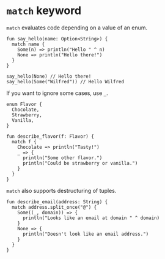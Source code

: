 # `match` keyword

`match` evaluates code depending on a value of an enum.

```title:example
fun say_hello(name: Option<String>) {
  match name {
    Some(n) => println("Hello " ^ n)
    None => println("Hello there!")
  }
}

say_hello(None) // Hello there!
say_hello(Some("Wilfred")) // Hello Wilfred
```

If you want to ignore some cases, use `_`.

```title:example
enum Flavor {
  Chocolate,
  Strawberry,
  Vanilla,
}

fun describe_flavor(f: Flavor) {
  match f {
    Chocolate => println("Tasty!")
    _ => {
      println("Some other flavor.")
      println("Could be strawberry or vanilla.")
    }
  }
}
```

`match` also supports destructuring of tuples.

```title:example
fun describe_email(address: String) {
  match address.split_once("@") {
    Some((_, domain)) => {
      println("Looks like an email at domain " ^ domain)
    }
    None => {
      println("Doesn't look like an email address.")
    }
  }
}
```
